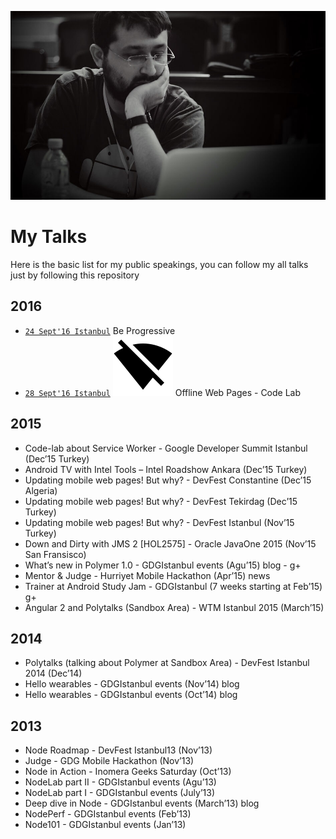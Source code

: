 ![me](me.jpg?raw=true "me")

# My Talks

Here is the basic list for my public speakings, you can follow my all talks just by following this repository

## 2016
* [`24 Sept'16 Istanbul`](http://www.meetup.com/GDGIstanbul/events/233372419/) Be Progressive
* [`28 Sept'16 Istanbul`](https://events.withgoogle.com/google-progressive-web-apps-summit-istanbul/) ![ic_signal_wifi_off_black_48px](icons/ic_signal_wifi_off_black_48px.svg?raw=true "ic_signal_wifi_off_black_48px") Offline Web Pages - Code Lab

## 2015
* Code-lab about Service Worker - Google Developer Summit Istanbul (Dec’15 Turkey)
* Android TV with Intel Tools – Intel Roadshow Ankara (Dec’15 Turkey)
* Updating mobile web pages! But why? - DevFest Constantine (Dec’15 Algeria)
* Updating mobile web pages! But why? - DevFest Tekirdag (Dec’15 Turkey)
* Updating mobile web pages! But why? - DevFest Istanbul (Nov’15 Turkey)
* Down and Dirty with JMS 2 [HOL2575] - Oracle JavaOne 2015 (Nov’15 San Fransisco) 
* What’s new in Polymer 1.0 -  GDGIstanbul events (Agu’15) blog - g+
* Mentor & Judge - Hurriyet Mobile Hackathon (Apr’15) news
* Trainer at Android Study Jam - GDGIstanbul (7 weeks starting at Feb’15) g+
* Angular 2 and Polytalks (Sandbox Area) - WTM Istanbul 2015 (March’15)

## 2014
* Polytalks (talking about Polymer at Sandbox Area) - DevFest Istanbul 2014 (Dec’14)
* Hello wearables - GDGIstanbul events (Nov’14) blog
* Hello wearables - GDGIstanbul events (Oct’14) blog

## 2013
* Node Roadmap - DevFest Istanbul13 (Nov’13)
* Judge - GDG Mobile Hackathon (Nov’13)
* Node in Action - Inomera Geeks Saturday (Oct’13)
* NodeLab part II - GDGIstanbul events (Agu’13)
* NodeLab part I - GDGIstanbul events (July’13)
* Deep dive in Node - GDGIstanbul events (March’13) blog
* NodePerf - GDGIstanbul events (Feb’13) 
* Node101 - GDGIstanbul events (Jan’13)